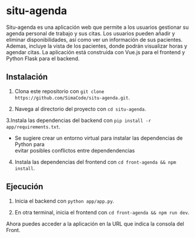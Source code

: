 # situ-agenda
Situ-agenda es una aplicación web que permite a los usuarios gestionar su agenda personal de trabajo y sus citas. Los usuarios pueden añadir y eliminar disponibilidades, así como ver un información de sus pacientes. Ademas, incluye la vista de los pacientes, donde podrán visualizar horas y agendar citas. La aplicación está construida con Vue.js para el frontend y Python Flask para el backend.

## Instalación

1. Clona este repositorio con `git clone https://github.com/SimaCode/situ-agenda.git`.

2. Navega al directorio del proyecto con `cd situ-agenda`.

3.Instala las dependencias del backend con `pip install -r app/requirements.txt`.
- Se sugiere crear un entorno virtual para instalar las dependencias de Python para   
  evitar posibles conflictos entre dependendencias

4. Instala las dependencias del frontend con `cd front-agenda && npm install`.

## Ejecución

1. Inicia el backend con `python app/app.py`.

2. En otra terminal, inicia el frontend con `cd front-agenda && npm run dev`.

Ahora puedes acceder a la aplicación en la URL que indica la consola del Front.

